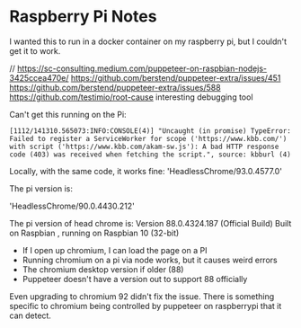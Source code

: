 # Raspberry Pi Notes

I wanted this to run in a docker container on my raspberry pi, but I couldn't get it to work.

// https://sc-consulting.medium.com/puppeteer-on-raspbian-nodejs-3425ccea470e/
https://github.com/berstend/puppeteer-extra/issues/451
https://github.com/berstend/puppeteer-extra/issues/588
https://github.com/testimio/root-cause interesting debugging tool

Can't get this running on the Pi:

```
[1112/141310.565073:INFO:CONSOLE(4)] "Uncaught (in promise) TypeError: Failed to register a ServiceWorker for scope ('https://www.kbb.com/') with script ('https://www.kbb.com/akam-sw.js'): A bad HTTP response code (403) was received when fetching the script.", source: kbburl (4)
```

Locally, with the same code, it works fine:
'HeadlessChrome/93.0.4577.0'

The pi version is:

'HeadlessChrome/90.0.4430.212'

The pi version of head chrome is: Version 88.0.4324.187 (Official Build) Built on Raspbian , running on Raspbian 10 (32-bit)

- If I open up chromium, I can load the page on a PI
- Running chromium on a pi via node works, but it causes weird errors
- The chromium desktop version if older (88)
- Puppeteer doesn't have a version out to support 88 officially

Even upgrading to chromium 92 didn't fix the issue. There is something specific to chromium being controlled by puppeteer on raspberrypi that it can detect.
